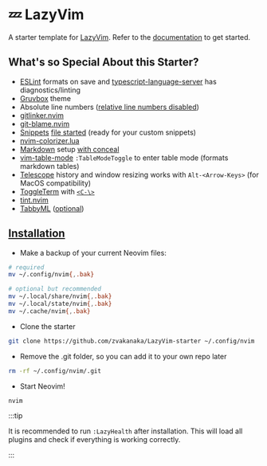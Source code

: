 # 💤 LazyVim

A starter template for [LazyVim](https://github.com/LazyVim/LazyVim).
Refer to the [documentation](https://lazyvim.github.io/installation) to get started.

## What's so Special About this Starter?
- [ESLint](https://www.lazyvim.org/extras/linting/eslint) formats on save and [typescript-language-server](https://github.com/typescript-language-server/typescript-language-server) has diagnostics/linting
- [Gruvbox](https://github.com/morhetz/gruvbox) theme
- Absolute line numbers ([relative line numbers disabled](./init.lua#L11))
- [gitlinker.nvim](https://github.com/ruifm/gitlinker.nvim)
- [git-blame.nvim](https://github.com/f-person/git-blame.nvim)
- [Snippets](https://github.com/L3MON4D3/LuaSnip/blob/master/DOC.md) [file started](./lua/plugins/snippets.lua) (ready for your custom snippets)
- [nvim-colorizer.lua](https://github.com/norcalli/nvim-colorizer.lua)
- [Markdown](https://www.youtube.com/watch?v=5ht8NYkU9wQ) setup [with conceal](https://github.com/epwalsh/obsidian.nvim)
- [vim-table-mode](https://github.com/dhruvasagar/vim-table-mode) `:TableModeToggle` to enter table mode (formats markdown tables)
- [Telescope](https://github.com/nvim-telescope/telescope.nvim) history and window resizing works with `Alt-<Arrow-Keys>` (for MacOS compatibility)
- [ToggleTerm](https://github.com/akinsho/toggleterm.nvim) with [`<C-\>`](./lua/plugins/toggleterm.lua)
- [tint.nvim](https://github.com/levouh/tint.nvim)
- [TabbyML](https://github.com/TabbyML/tabby) ([optional](./lua/plugins/tabby.lua))

## [Installation](https://www.lazyvim.org/installation)

- Make a backup of your current Neovim files:
```sh
# required
mv ~/.config/nvim{,.bak}

# optional but recommended
mv ~/.local/share/nvim{,.bak}
mv ~/.local/state/nvim{,.bak}
mv ~/.cache/nvim{,.bak}
```

- Clone the starter
```sh
git clone https://github.com/zvakanaka/LazyVim-starter ~/.config/nvim
```

- Remove the .git folder, so you can add it to your own repo later
```sh
rm -rf ~/.config/nvim/.git
```

- Start Neovim!
```sh
nvim
```

:::tip

It is recommended to run `:LazyHealth` after installation.
This will load all plugins and check if everything is working correctly.

:::
